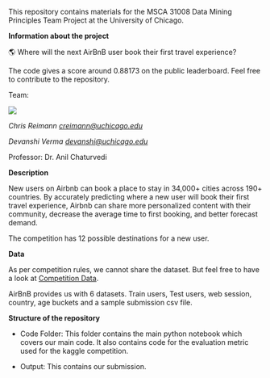 This repository contains materials for the MSCA 31008 Data Mining Principles Team Project at the University of Chicago. 

**Information about the project**

:earth_americas: Where will the next AirBnB user book their first travel experience?

The code gives a score around 0.88173 on the public leaderboard. Feel free to contribute to the repository. 

Team: 

![](https://i.ibb.co/8Nydpjh/Team.png)

_Chris Reimann [creimann@uchicago.edu](creimann@uchicago.edu)_

_Devanshi Verma [devanshi@uchicago.edu](devanshi@uchicago.edu)_

Professor: Dr. Anil Chaturvedi


**Description**

New users on Airbnb can book a place to stay in 34,000+ cities across 190+ countries. By accurately predicting where a new user will book their first travel experience, Airbnb can share more personalized content with their community, decrease the average time to first booking, and better forecast demand.

The competition has 12 possible destinations for a new user.

**Data**

As per competition rules, we cannot share the dataset. But feel free to have a look at [Competition Data](https://www.kaggle.com/c/airbnb-recruiting-new-user-bookings/data). 

AirBnB provides us with 6 datasets. Train users, Test users, web session, country, age buckets and a sample submission csv file.

**Structure of the repository**

- Code Folder: This folder contains the main python notebook which covers our main code. It also contains code for the evaluation metric used for the kaggle competition.

- Output: This contains our submission.








